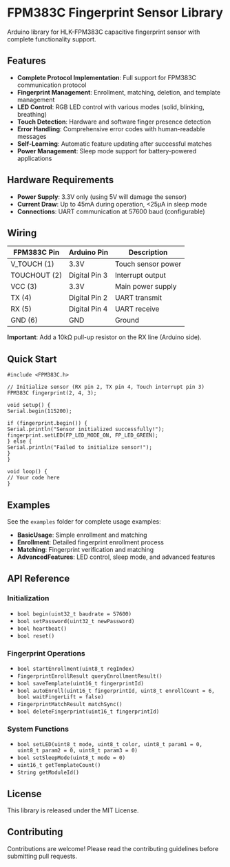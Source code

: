# FPM383C Fingerprint Sensor Library

Arduino library for HLK-FPM383C capacitive fingerprint sensor with complete functionality support.

## Features

- **Complete Protocol Implementation**: Full support for FPM383C communication protocol
- **Fingerprint Management**: Enrollment, matching, deletion, and template management
- **LED Control**: RGB LED control with various modes (solid, blinking, breathing)
- **Touch Detection**: Hardware and software finger presence detection
- **Error Handling**: Comprehensive error codes with human-readable messages
- **Self-Learning**: Automatic feature updating after successful matches
- **Power Management**: Sleep mode support for battery-powered applications

## Hardware Requirements

- **Power Supply**: 3.3V only (using 5V will damage the sensor)
- **Current Draw**: Up to 45mA during operation, <25µA in sleep mode
- **Connections**: UART communication at 57600 baud (configurable)

## Wiring

| FPM383C Pin | Arduino Pin | Description |
|-------------|-------------|-------------|
| V_TOUCH (1) | 3.3V | Touch sensor power |
| TOUCHOUT (2) | Digital Pin 3 | Interrupt output |
| VCC (3) | 3.3V | Main power supply |
| TX (4) | Digital Pin 2 | UART transmit |
| RX (5) | Digital Pin 4 | UART receive |
| GND (6) | GND | Ground |

**Important**: Add a 10kΩ pull-up resistor on the RX line (Arduino side).

## Quick Start

```
#include <FPM383C.h>

// Initialize sensor (RX pin 2, TX pin 4, Touch interrupt pin 3)
FPM383C fingerprint(2, 4, 3);

void setup() {
Serial.begin(115200);

if (fingerprint.begin()) {
Serial.println("Sensor initialized successfully!");
fingerprint.setLED(FP_LED_MODE_ON, FP_LED_GREEN);
} else {
Serial.println("Failed to initialize sensor!");
}
}

void loop() {
// Your code here
}
```

## Examples

See the `examples` folder for complete usage examples:

- **BasicUsage**: Simple enrollment and matching
- **Enrollment**: Detailed fingerprint enrollment process
- **Matching**: Fingerprint verification and matching
- **AdvancedFeatures**: LED control, sleep mode, and advanced features

## API Reference

### Initialization
- `bool begin(uint32_t baudrate = 57600)`
- `bool setPassword(uint32_t newPassword)`
- `bool heartbeat()`
- `bool reset()`

### Fingerprint Operations
- `bool startEnrollment(uint8_t regIndex)`
- `FingerprintEnrollResult queryEnrollmentResult()`
- `bool saveTemplate(uint16_t fingerprintId)`
- `bool autoEnroll(uint16_t fingerprintId, uint8_t enrollCount = 6, bool waitFingerLift = false)`
- `FingerprintMatchResult matchSync()`
- `bool deleteFingerprint(uint16_t fingerprintId)`

### System Functions
- `bool setLED(uint8_t mode, uint8_t color, uint8_t param1 = 0, uint8_t param2 = 0, uint8_t param3 = 0)`
- `bool setSleepMode(uint8_t mode = 0)`
- `uint16_t getTemplateCount()`
- `String getModuleId()`

## License

This library is released under the MIT License.

## Contributing

Contributions are welcome! Please read the contributing guidelines before submitting pull requests.

